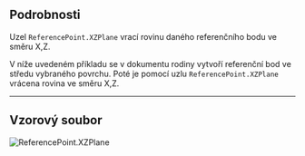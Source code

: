 ## Podrobnosti
Uzel `ReferencePoint.XZPlane` vrací rovinu daného referenčního bodu ve směru X,Z.

V níže uvedeném příkladu se v dokumentu rodiny vytvoří referenční bod ve středu vybraného povrchu. Poté je pomocí uzlu `ReferencePoint.XZPlane` vrácena rovina ve směru X,Z.


___
## Vzorový soubor

![ReferencePoint.XZPlane](./Revit.Elements.ReferencePoint.XZPlane_img.jpg)
